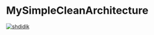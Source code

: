 # MySimpleCleanArchitecture
[![shdidik](https://circleci.com/gh/shdidik/TugasShidik.svg?style=svg)](https://circleci.com/gh/shdidik/TugasShidik)
